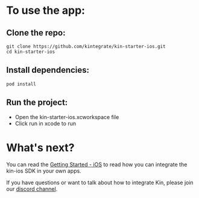 # To use the app:

## Clone the repo:

```
git clone https://github.com/kintegrate/kin-starter-ios.git
cd kin-starter-ios
```

## Install dependencies:

`pod install`

## Run the project:

- Open the kin-starter-ios.xcworkspace file
- Click run in xcode to run

# What's next?

You can read the [Getting Started - iOS](https://kintegrate.dev/tutorials/getting-started-ios-sdk/) to read how you can integrate the kin-ios SDK in your own apps.

If you have questions or want to talk about how to integrate Kin, please join our [discord channel](https://discord.gg/kdRyUNmHDn).
